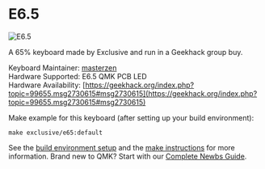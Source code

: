 # E6.5

![E6.5](https://i.imgur.com/WiDtvPN.jpg)

A 65% keyboard made by Exclusive and run in a Geekhack group buy.

Keyboard Maintainer: [masterzen](https://github.com/masterzen)  
Hardware Supported: E6.5 QMK PCB LED  
Hardware Availability: [https://geekhack.org/index.php?topic=99655.msg2730615#msg2730615](https://geekhack.org/index.php?topic=99655.msg2730615#msg2730615)

Make example for this keyboard (after setting up your build environment):

    make exclusive/e65:default

See the [build environment setup](https://docs.qmk.fm/#/getting_started_build_tools) and the [make instructions](https://docs.qmk.fm/#/getting_started_make_guide) for more information. Brand new to QMK? Start with our [Complete Newbs Guide](https://docs.qmk.fm/#/newbs).
